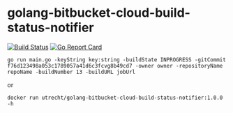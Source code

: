 # golang-bitbucket-cloud-build-status-notifier

[![Build Status](https://travis-ci.org/030/golang-bitbucket-cloud-build-status-notifier.svg?branch=master)](https://travis-ci.org/030/golang-bitbucket-cloud-build-status-notifier)
[![Go Report Card](https://goreportcard.com/badge/github.com/030/golang-bitbucket-cloud-build-status-notifier)](https://goreportcard.com/report/github.com/030/golang-bitbucket-cloud-build-status-notifier)

```
go run main.go -keyString key:string -buildState INPROGRESS -gitCommit f76d123498a053c1789057a41d6c3fcvg8b49cd7 -owner owner -repositoryName repoName -buildNumber 13 -buildURL jobUrl
```

or

```
docker run utrecht/golang-bitbucket-cloud-build-status-notifier:1.0.0 -h
```
